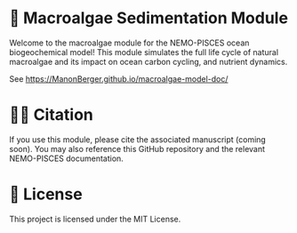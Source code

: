# 🪸 Macroalgae Sedimentation Module


Welcome to the macroalgae module for the NEMO-PISCES ocean biogeochemical model! This module simulates the full life cycle of natural macroalgae and its impact on ocean carbon cycling, and nutrient dynamics.

See https://ManonBerger.github.io/macroalgae-model-doc/

# 🧑‍🔬 Citation

If you use this module, please cite the associated manuscript (coming soon). You may also reference this GitHub repository and the relevant NEMO-PISCES documentation.

# 📜 License

This project is licensed under the MIT License.